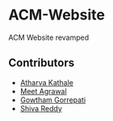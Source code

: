 # ACM-Website
ACM Website revamped


## Contributors
* [Atharva Kathale](https://github.com/Atharva-K12)
* [Meet Agrawal](https://github.com/meetagrawal09)
* [Gowtham Gorrepati](https://github.com/GowthamG30/)
* [Shiva Reddy](https://github.com/shiva-reddy-1001)
